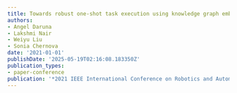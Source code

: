 ```yaml
---
title: Towards robust one-shot task execution using knowledge graph embeddings
authors:
- Angel Daruna
- Lakshmi Nair
- Weiyu Liu
- Sonia Chernova
date: '2021-01-01'
publishDate: '2025-05-19T02:16:08.183350Z'
publication_types:
- paper-conference
publication: '*2021 IEEE International Conference on Robotics and Automation (ICRA)*'
---
```


